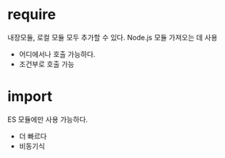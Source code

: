 # require
내장모듈, 로컬 모듈 모두 추가할 수 있다.
Node.js 모듈 가져오는 데 사용
- 어디에서나 호출 가능하다. 
- 조건부로 호출 가능

# import
ES 모듈에만 사용 가능하다. 
- 더 빠르다
- 비동기식

